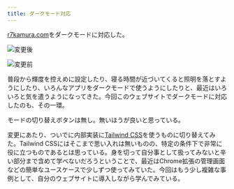 ```yaml
---
title: ダークモード対応
---
```

[r7kamura.com](https://r7kamura.com/)をダークモードに対応した。

![](https://lh3.googleusercontent.com/LWlHXopJ_O2lNRy0khU7COs0x932xjfaicnOrvIlOsZNC9V5Cuiz0pF50p3SD8VyUKmQ7JqAI46GZcGV4hKG75n9UaGKoMHe8YIPPsGFOmqm4o3i5rRE7NKZWVt5HzcHc1ogQO2JUY5Q2yGApgQdRKT1lBU8KsCqxVqSQbubv00z320-lXUt6Nz1lgNL "変更後")

![](https://lh5.googleusercontent.com/nbFqXoKip2EsWstMOTURZQTib_gShnnM_bYvEktEU_qQSxEi5VltxLMaTBnNSDlZ7nNuYuatcXki706g8TKKHABRdJG4mxxY4UgSKjhzzm6fiDMXlpQsF6342JWTJBC0tdaW4X0azDFJlZPfn_cBFkrswE-Z71ih4hPqWBdNUF7VA42j0EKfJRC-X-3A "変更前")

普段から輝度を控えめに設定したり、寝る時間が近づいてくると照明を落とすようにしたり、いろんなアプリをダークモードで使うようにしたりと、最近はいろいろと気を遣うようになってきた。今回このウェブサイトでダークモードに対応したのも、その一環。

モードの切り替えボタンは無し。無いほうが良いと思っている。

変更にあたり、ついでに内部実装に[Tailwind CSS](https://tailwindcss.com/)を使うものに切り替えてみた。Tailwind CSSにはそこまで思い入れは無いものの、特定の条件下で非常に役に立つものであるとは思っている。身を切って自分事として扱ってみないと辛い部分まで含めて学べないだろうということで、最近はChrome拡張の管理画面などの簡単なユースケースで少しずつ使ってみていた。今回はもう少し複雑な事例として、自分のウェブサイトに導入しながら学んでみている。
